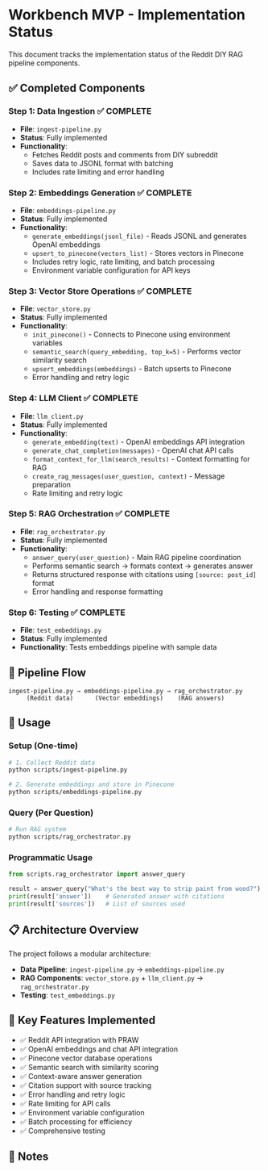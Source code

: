 # Workbench MVP - Implementation Status

This document tracks the implementation status of the Reddit DIY RAG pipeline components.

## ✅ Completed Components

### Step 1: Data Ingestion ✅ **COMPLETE**
- **File**: `ingest-pipeline.py`
- **Status**: Fully implemented
- **Functionality**: 
  - Fetches Reddit posts and comments from DIY subreddit
  - Saves data to JSONL format with batching
  - Includes rate limiting and error handling

### Step 2: Embeddings Generation ✅ **COMPLETE**
- **File**: `embeddings-pipeline.py`
- **Status**: Fully implemented
- **Functionality**:
  - `generate_embeddings(jsonl_file)` - Reads JSONL and generates OpenAI embeddings
  - `upsert_to_pinecone(vectors_list)` - Stores vectors in Pinecone
  - Includes retry logic, rate limiting, and batch processing
  - Environment variable configuration for API keys

### Step 3: Vector Store Operations ✅ **COMPLETE**
- **File**: `vector_store.py`
- **Status**: Fully implemented
- **Functionality**:
  - `init_pinecone()` - Connects to Pinecone using environment variables
  - `semantic_search(query_embedding, top_k=5)` - Performs vector similarity search
  - `upsert_embeddings(embeddings)` - Batch upserts to Pinecone
  - Error handling and retry logic

### Step 4: LLM Client ✅ **COMPLETE**
- **File**: `llm_client.py`
- **Status**: Fully implemented
- **Functionality**:
  - `generate_embedding(text)` - OpenAI embeddings API integration
  - `generate_chat_completion(messages)` - OpenAI chat API calls
  - `format_context_for_llm(search_results)` - Context formatting for RAG
  - `create_rag_messages(user_question, context)` - Message preparation
  - Rate limiting and retry logic

### Step 5: RAG Orchestration ✅ **COMPLETE**
- **File**: `rag_orchestrator.py`
- **Status**: Fully implemented
- **Functionality**:
  - `answer_query(user_question)` - Main RAG pipeline coordination
  - Performs semantic search → formats context → generates answer
  - Returns structured response with citations using `[source: post_id]` format
  - Error handling and response formatting

### Step 6: Testing ✅ **COMPLETE**
- **File**: `test_embeddings.py`
- **Status**: Fully implemented
- **Functionality**: Tests embeddings pipeline with sample data

## 🔄 Pipeline Flow

```
ingest-pipeline.py → embeddings-pipeline.py → rag_orchestrator.py
     (Reddit data)      (Vector embeddings)    (RAG answers)
```

## 🚀 Usage

### Setup (One-time)
```bash
# 1. Collect Reddit data
python scripts/ingest-pipeline.py

# 2. Generate embeddings and store in Pinecone
python scripts/embeddings-pipeline.py
```

### Query (Per Question)
```bash
# Run RAG system
python scripts/rag_orchestrator.py
```

### Programmatic Usage
```python
from scripts.rag_orchestrator import answer_query

result = answer_query("What's the best way to strip paint from wood?")
print(result['answer'])    # Generated answer with citations
print(result['sources'])   # List of sources used
```

## 📋 Architecture Overview

The project follows a modular architecture:

- **Data Pipeline**: `ingest-pipeline.py` → `embeddings-pipeline.py`
- **RAG Components**: `vector_store.py` + `llm_client.py` → `rag_orchestrator.py`
- **Testing**: `test_embeddings.py`

## 🎯 Key Features Implemented

- ✅ Reddit API integration with PRAW
- ✅ OpenAI embeddings and chat API integration
- ✅ Pinecone vector database operations
- ✅ Semantic search with similarity scoring
- ✅ Context-aware answer generation
- ✅ Citation support with source tracking
- ✅ Error handling and retry logic
- ✅ Rate limiting for API calls
- ✅ Environment variable configuration
- ✅ Batch processing for efficiency
- ✅ Comprehensive testing

## 📝 Notes
